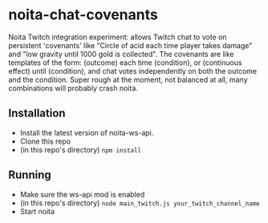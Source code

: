 # noita-chat-covenants
Noita Twitch integration experiment: allows Twitch chat to vote on persistent 'covenants' like "Circle of acid each time player takes damage" and "low gravity until 1000 gold is collected". The covenants are like templates of the form: (outcome) each time (condition), or (continuous effect) until (condition), and chat votes independently on both the outcome and the condition.
Super rough at the moment, not balanced at all, many combinations will probably crash noita.

## Installation

* Install the latest version of noita-ws-api.
* Clone this repo
* (in this repo's directory) `npm install`

## Running

* Make sure the ws-api mod is enabled
* (in this repo's directory) `node main_twitch.js your_twitch_channel_name`
* Start noita
